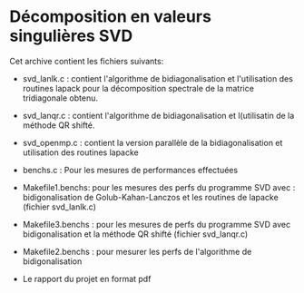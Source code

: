 # Décomposition en valeurs singulières SVD
Cet archive contient les fichiers suivants: 

- svd_lanlk.c : contient l'algorithme de bidiagonalisation et l'utilisation des routines lapack pour la décomposition spectrale de la matrice tridiagonale obtenu.

- svd_lanqr.c : contient l'algorithme de bidiagonalisation et l(utilisatin de la méthode QR shifté.

- svd_openmp.c : contient la version parallèle de la bidiagonalisation et utilisation des routines lapacke

- benchs.c : Pour les mesures de performances effectuées

- Makefile1.benchs: pour les mesures des perfs du programme SVD avec : bidigonalisation de Golub-Kahan-Lanczos et les routines de lapacke (fichier svd_lanlk.c)

- Makefile3.benchs : pour les mesures de perfs du programme SVD avec bidigonalisation et la méthode QR shifté (fichier svd_lanqr.c)

- Makefile2.benchs : pour mesurer les perfs de l'algorithme de bidigonalisation

- Le rapport du projet en format pdf
